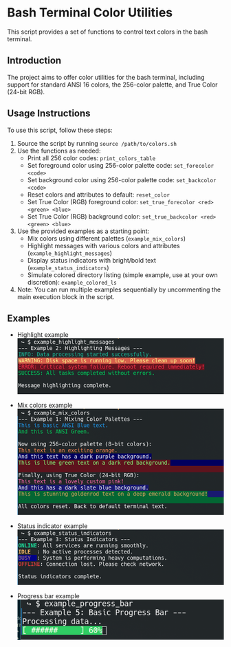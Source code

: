 # Bash Terminal Color Utilities

This script provides a set of functions to control text colors in the bash terminal.

## Introduction

The project aims to offer color utilities for the bash terminal, including support for standard ANSI 16 colors, the 256-color palette, and True Color (24-bit RGB).

## Usage Instructions

To use this script, follow these steps:

1. Source the script by running `source /path/to/colors.sh`
2. Use the functions as needed:
	* Print all 256 color codes: `print_colors_table`
	* Set foreground color using 256-color palette code: `set_forecolor <code>`
	* Set background color using 256-color palette code: `set_backcolor <code>`
	* Reset colors and attributes to default: `reset_color`
	* Set True Color (RGB) foreground color: `set_true_forecolor <red> <green> <blue>`
	* Set True Color (RGB) background color: `set_true_backcolor <red> <green> <blue>`
3. Use the provided examples as a starting point:
	* Mix colors using different palettes (`example_mix_colors`)
	* Highlight messages with various colors and attributes (`example_highlight_messages`)
	* Display status indicators with bright/bold text (`example_status_indicators`)
	* Simulate colored directory listing (simple example, use at your own discretion): `example_colored_ls`
4. Note: You can run multiple examples sequentially by uncommenting the main execution block in the script.

## Examples

* Highlight example
![Alt text](../assets/highlight.png?raw=true "example_highlight")

* Mix colors example
![Alt text](../assets/mix_colors.png?raw=true "example_mix_colors")

* Status indicator example
![Alt text](../assets/status_indicator.png?raw=true "status_idicator")

* Progress bar example
![Alt text](../assets/progress_bar.png?raw=true "progress_bar")